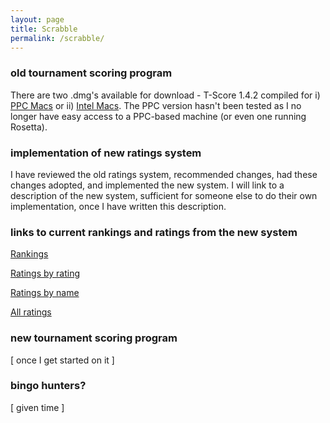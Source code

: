 ```yaml
---
layout: page
title: Scrabble
permalink: /scrabble/
---
```


### old tournament scoring program

There are two .dmg's available for download - T-Score 1.4.2 compiled for i) [PPC Macs](/assets/dmg/T-Score1.4.2(PPC).dmg) or ii) [Intel Macs](/assets/dmg/T-Score1.4.2(Intel).dmg). The PPC version hasn't been tested as I no longer have easy access to a PPC-based machine (or even one running Rosetta).

### implementation of new ratings system

I have reviewed the old ratings system, recommended changes, had these changes adopted, and implemented the new system. I will link to a description of the new system, sufficient for someone else to do their own implementation, once I have written this description.

### links to current rankings and ratings from the new system

[Rankings](/scrabble/rankings/)

[Ratings by rating](/scrabble/ratingsbyrating/)

[Ratings by name](/scrabble/ratingsbyname/)

[All ratings](/scrabble/allratings/)

### new tournament scoring program

\[ once I get started on it \]

### bingo hunters?

\[ given time \]
